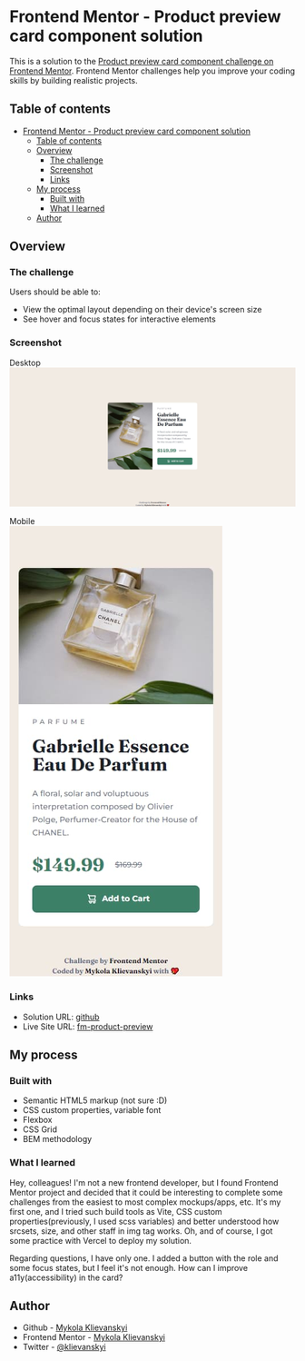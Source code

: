 # Frontend Mentor - Product preview card component solution

This is a solution to the [Product preview card component challenge on Frontend Mentor](https://www.frontendmentor.io/challenges/product-preview-card-component-GO7UmttRfa). Frontend Mentor challenges help you improve your coding skills by building realistic projects. 

## Table of contents

- [Frontend Mentor - Product preview card component solution](#frontend-mentor---product-preview-card-component-solution)
  - [Table of contents](#table-of-contents)
  - [Overview](#overview)
    - [The challenge](#the-challenge)
    - [Screenshot](#screenshot)
    - [Links](#links)
  - [My process](#my-process)
    - [Built with](#built-with)
    - [What I learned](#what-i-learned)
  - [Author](#author)

## Overview

### The challenge

Users should be able to:

- View the optimal layout depending on their device's screen size
- See hover and focus states for interactive elements

### Screenshot
Desktop  
![Design preview for the desktop Product preview card component coding challenge](./design/desktop-solution.jpg)

Mobile  
![Design preview for the desktop Product preview card component coding challenge](./design/mobile-solution.jpg)

### Links

- Solution URL: [github](https://github.com/klievanskyi/fm-product-preview-card)
- Live Site URL: [fm-product-preview](https://fm-product-preview-card-klievanskyi.vercel.app/)

## My process

### Built with

- Semantic HTML5 markup (not sure :D)
- CSS custom properties, variable font
- Flexbox
- CSS Grid
- BEM methodology

### What I learned

Hey, colleagues!
I'm not a new frontend developer, but I found Frontend Mentor project and decided that it could be interesting to complete some challenges from the easiest to most complex mockups/apps, etc. It's my first one, and I tried such build tools as Vite, CSS custom properties(previously, I used scss variables) and better understood how srcsets, size, and other staff in img tag works. Oh, and of course, I got some practice with Vercel to deploy my solution.

Regarding questions, I have only one. I added a button with the role and some focus states, but I feel it's not enough. How can I improve a11y(accessibility) in the card?

## Author

- Github - [Mykola Klievanskyi](https://github.com/klievanskyi)
- Frontend Mentor - [Mykola Klievanskyi](https://www.frontendmentor.io/profile/klievanskyi)
- Twitter - [@klievanskyi](https://twitter.com/klievanskyi)
